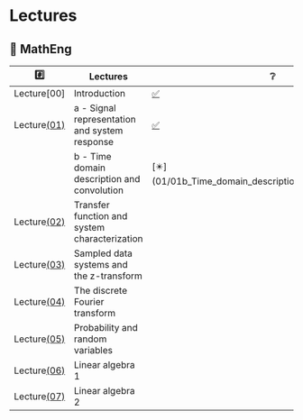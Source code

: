# Lectures

## :round_pushpin: MathEng

|  :hash:            |  Lectures                                      | :grey_question:    | :scroll: | &#x1F5E3; |
|--------------------|------------------------------------------------|--------------------|------|-|
| Lecture[00]        | Introduction                                   | [:white_check_mark:](00_Introduction.pdf) | 
| Lecture[(01)](01)  | a - Signal representation and system response  | [:white_check_mark:](01/01a_Signal_representation_and_system_response.pdf) | [:scroll:](01/01a_Signal_representation_and_system_response.ipynb) |
|                    | b - Time domain description and convolution    | [:eight_pointed_black_star:](01/01b_Time_domain_description_and_convolution.pdf] | [:scroll:](01/01b_Time_domain_description_and_convolution.ipynb) |
| Lecture[(02)](02)  | Transfer function and system characterization  |
| Lecture[(03)](03)  | Sampled data systems and the z-transform       |
| Lecture[(04)](04)  | The discrete Fourier transform                 |
| Lecture[(05)](05)  | Probability and random variables
| Lecture[(06)](06)  | Linear algebra 1
| Lecture[(07)](07)  | Linear algebra 2
